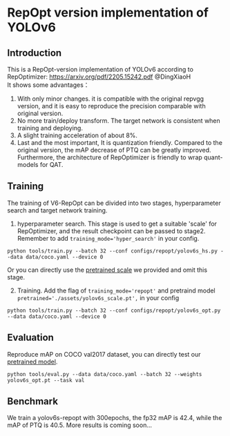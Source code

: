 # RepOpt version implementation of YOLOv6
## Introduction
This is a RepOpt-version implementation of YOLOv6 according to RepOptimizer: https://arxiv.org/pdf/2205.15242.pdf @DingXiaoH \
It shows some advantages：
1. With only minor changes. it is compatible with the original repvgg version, and it is easy to reproduce the precision comparable with original version.
2. No more train/deploy transform. The target network is consistent when training and deploying.
3. A slight training acceleration of about 8%.
4. Last and the most important, It is quantization friendly. Compared to the original version, the mAP decrease of PTQ can be greatly improved. Furthermore, the architecture of RepOptimizer is friendly to wrap quant-models for QAT.

## Training
The training of V6-RepOpt can be divided into two stages, hyperparameter search and target network training.
1. hyperparameter search. This stage is used to get a suitable 'scale' for RepOptimizer, and the result checkpoint can be passed to stage2. Remember to add `training_mode='hyper_search'` in your config. 
  ```
  python tools/train.py --batch 32 --conf configs/repopt/yolov6s_hs.py --data data/coco.yaml --device 0
  ```
  Or you can directly use the [pretrained scale](https://github.com/xingyueye/YOLOv6/releases/download/0.1.0/yolov6s_scale.pt) we provided and omit this stage.

2. Training. Add the flag of `training_mode='repopt'` and pretraind model `pretrained='./assets/yolov6s_scale.pt',` in your config
  ```
  python tools/train.py --batch 32 --conf configs/repopt/yolov6s_opt.py --data data/coco.yaml --device 0
  ```
## Evaluation
Reproduce mAP on COCO val2017 dataset, you can directly test our [pretrained model](https://github.com/xingyueye/YOLOv6/releases/download/0.1.0/yolov6s_opt.pt).
  ```
  python tools/eval.py --data data/coco.yaml --batch 32 --weights yolov6s_opt.pt --task val
  ```
## Benchmark
We train a yolov6s-repopt with 300epochs, the fp32 mAP is 42.4, while the mAP of PTQ is 40.5. More results is coming soon...

